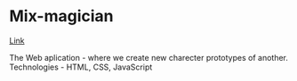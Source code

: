 # Mix-magician

[Link](https://vzaporozky.github.io/Mix-magician/)

The Web aplication - where we create new charecter prototypes of another. 
Technologies - HTML, CSS, JavaScript
